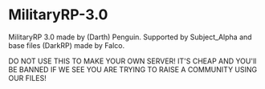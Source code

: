 # MilitaryRP-3.0
MilitaryRP 3.0 made by (Darth) Penguin. Supported by Subject_Alpha and base files (DarkRP) made by Falco.

DO NOT USE THIS TO MAKE YOUR OWN SERVER! IT'S CHEAP AND YOU'll BE BANNED IF WE SEE YOU ARE TRYING TO RAISE A COMMUNITY USING OUR FILES!
